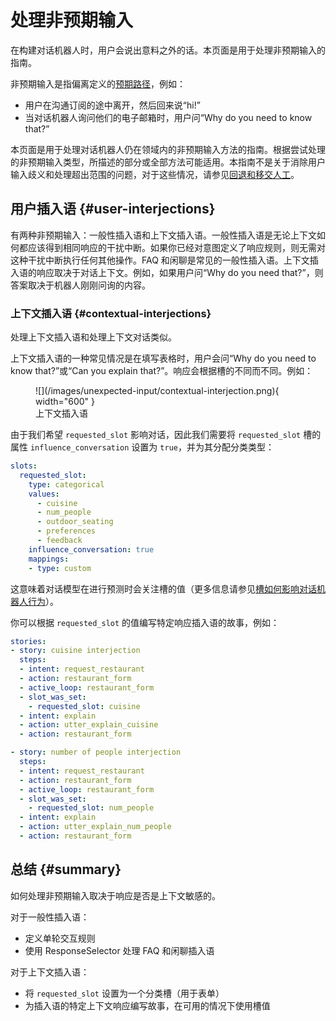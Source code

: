 # 处理非预期输入

在构建对话机器人时，用户会说出意料之外的话。本页面是用于处理非预期输入的指南。

非预期输入是指偏离定义的[预期路径](/glossary#happy--unhappy-paths)，例如：

- 用户在沟通订阅的途中离开，然后回来说“hi!”
- 当对话机器人询问他们的电子邮箱时，用户问“Why do you need to know that?”

本页面是用于处理对话机器人仍在领域内的非预期输入方法的指南。根据尝试处理的非预期输入类型，所描述的部分或全部方法可能适用。本指南不是关于消除用户输入歧义和处理超出范围的问题，对于这些情况，请参见[回退和移交人工](/fallback-handoff)。

## 用户插入语 {#user-interjections}

有两种非预期输入：一般性插入语和上下文插入语。一般性插入语是无论上下文如何都应该得到相同响应的干扰中断。如果你已经对意图定义了响应规则，则无需对这种干扰中断执行任何其他操作。FAQ 和闲聊是常见的一般性插入语。上下文插入语的响应取决于对话上下文。例如，如果用户问“Why do you need that?”，则答案取决于机器人刚刚问询的内容。

### 上下文插入语 {#contextual-interjections}

处理上下文插入语和处理上下文对话类似。

上下文插入语的一种常见情况是在填写表格时，用户会问“Why do you need to know that?”或“Can you explain that?”。响应会根据槽的不同而不同。例如：

<figure markdown>
  ![](/images/unexpected-input/contextual-interjection.png){ width="600" }
  <figcaption>上下文插入语</figcaption>
</figure>

由于我们希望 `requested_slot` 影响对话，因此我们需要将 `requested_slot` 槽的属性 `influence_conversation` 设置为 `true`，并为其分配分类类型：

```yaml title='domain.yml'
slots:
  requested_slot:
    type: categorical
    values:
      - cuisine
      - num_people
      - outdoor_seating
      - preferences
      - feedback
    influence_conversation: true
    mappings:
    - type: custom
```

这意味着对话模型在进行预测时会关注槽的值（更多信息请参见[槽如何影响对话机器人行为](/domain#slots-and-conversation-behavior)）。

你可以根据 `requested_slot` 的值编写特定响应插入语的故事，例如：

```yaml title='stories.yml'
stories:
- story: cuisine interjection
  steps:
  - intent: request_restaurant
  - action: restaurant_form
  - active_loop: restaurant_form
  - slot_was_set:
    - requested_slot: cuisine
  - intent: explain
  - action: utter_explain_cuisine
  - action: restaurant_form

- story: number of people interjection
  steps:
  - intent: request_restaurant
  - action: restaurant_form
  - active_loop: restaurant_form
  - slot_was_set:
    - requested_slot: num_people
  - intent: explain
  - action: utter_explain_num_people
  - action: restaurant_form
```

## 总结 {#summary}

如何处理非预期输入取决于响应是否是上下文敏感的。

对于一般性插入语：

- 定义单轮交互规则
- 使用 ResponseSelector 处理 FAQ 和闲聊插入语

对于上下文插入语：

- 将 `requested_slot` 设置为一个分类槽（用于表单）
- 为插入语的特定上下文响应编写故事，在可用的情况下使用槽值
